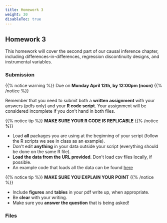 ```yaml
---
title: Homework 3
weight: 30
disableToc: true
---
```


## Homework 3

This homework will cover the second part of our causal inference chapter, including differences-in-differences, regression discontinuity designs, and instrumental variables.

### Submission

{{% notice warning %}}
Due on **Monday April 12th, by 12:00pm (noon)**
{{% /notice %}}

Remember that you need to submit both a **written assignment** with your answers (pdfs only) and your **R code script**. Your assignment will be considered incomplete if you don't hand in both files.

{{% notice tip %}}
**MAKE SURE YOUR R CODE IS REPLICABLE**
{{% /notice %}} 

- Load **all** packages you are using at the beginning of your script (follow the R scripts we see in class as an example).
- Don't edit **anything** in your data outside your script (everything should be done on the same R file).
- **Load the data from the URL provided**. Don't load csv files locally, if possible.
- An example code that loads all the data can be found <a onclick="ga('send', 'event', 'External-Link','click','HW3code','0','Link');" href="https://sta235.netlify.app/Assignments/Homework3/code/STA235_Homework3_examplescript.R" target="_blank" class="btn btn-default">here<i class="fas fa-download"></i></a>


{{% notice tip %}}
**MAKE SURE YOU EXPLAIN YOUR POINT**
{{% /notice %}} 

- Include **figures** and **tables** in your pdf write up, when appropriate.
- Be **clear** with your writing. 
- Make sure you **answer the question** that is being asked!



### Files

<!-- You can view the homework assignment on a different tab <a onclick="ga('send', 'event', 'External-Link','click','HW2','0','Link');" href="https://sta235.netlify.app/Assignments/Homework2/code/STA235_Homework2.html" target="_blank" class="btn btn-default">here</a>:

{{< slides src="https://sta235.netlify.app/Assignments/Homework2/code/STA235_Homework2.html" >}} -->


